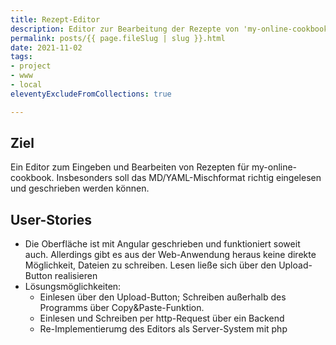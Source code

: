 ```yaml
---
title: Rezept-Editor
description: Editor zur Bearbeitung der Rezepte von 'my-online-cookbook'
permalink: posts/{{ page.fileSlug | slug }}.html
date: 2021-11-02
tags:
- project
- www
- local
eleventyExcludeFromCollections: true

---
```

## Ziel

Ein Editor zum Eingeben und Bearbeiten von Rezepten für my-online-cookbook.
Insbesonders soll das MD/YAML-Mischformat richtig eingelesen und geschrieben werden können.

## User-Stories

- Die Oberfläche ist mit Angular geschrieben und funktioniert soweit auch. Allerdings gibt es aus der Web-Anwendung heraus keine direkte Möglichkeit, Dateien zu schreiben. Lesen ließe sich über den Upload-Button realisieren
- Lösungsmöglichkeiten:
    - Einlesen über den Upload-Button; Schreiben außerhalb des Programms über Copy&Paste-Funktion.
    - Einlesen und Schreiben per http-Request über ein Backend
    - Re-Implementierumg des Editors als Server-System mit php
